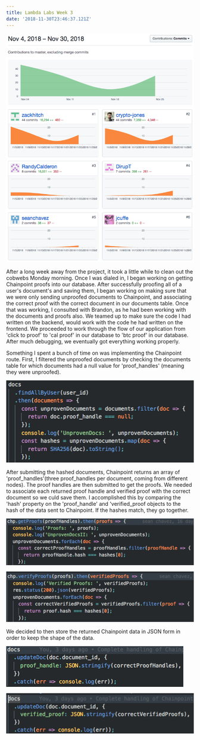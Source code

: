 ```yaml
---
title: Lambda Labs Week 3
date: '2018-11-30T23:46:37.121Z'
---
```


![Contributions](./github_graph.png)

After a long week away from the project, it took a little while to clean out the cobwebs Monday morning. Once I was dialed in, I began working on getting Chainpoint proofs into our database. After successfully proofing all of a user's document's and saving them, I began working on making sure that we were only sending unproofed documents to Chainpoint, and associating the correct proof with the correct document in our documents table. Once that was working, I consulted with Brandon, as he had been working with the documents and proofs also. We teamed up to make sure the code I had written on the backend, would work with the code he had written on the frontend. We proceeded to work through the flow of our application from 'click to proof' to 'cal proof' in our database to 'btc proof' in our database. After much debugging, we eventually got everything working properly.

Something I spent a bunch of time on was implementing the Chainpoint route. First, I filtered the unproofed documents by checking the documents table for which documents had a null value for 'proof_handles' (meaning they were unproofed).

![Filter unproofed documents](./filter-unproofed-docs.png)

After submitting the hashed documents, Chainpoint returns an array of 'proof_handles'(three proof_handles per document, coming from different nodes). The proof handles are then submitted to get the proofs. We needed to associate each returned proof handle and verified proof with the correct document so we culd save them. I accomplished this by comparing the 'hash' property on the 'proof_handle' and 'verified_proof objects to the hash of the data sent to Chainpoint. If the hashes match, they go together.

![Correct proof handles documents](./correct-proof-handles.png)

![Correct verified documents](./correct-verified-proofs.png)

We decided to then store the returned Chainpoint data in JSON form in order to keep the shape of the data.

![Proof handles JSON](./proof-handles-JSON.png)

![Proof handles JSON](./verified-proofs-JSON.png)
